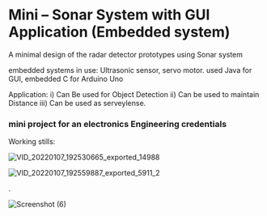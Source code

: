 # Mini – Sonar System with GUI Application (Embedded system)

A minimal design of the radar detector prototypes using Sonar system

embedded systems in use: Ultrasonic sensor, servo motor.
used Java for GUI, embedded C for Arduino Uno

Application: i) Can Be used for Object Detection
            ii) Can be used to maintain Distance
           iii) Can be used as serveylense. 
           
### mini project for an electronics Engineering credentials
Working stills:

![VID_20220107_192530665_exported_14988](https://user-images.githubusercontent.com/31448776/151032152-ccf1257b-f059-457f-9901-0529baa8e680.jpg)

![VID_20220107_192559887_exported_5911_2](https://user-images.githubusercontent.com/31448776/151032320-f2c1ec3a-73dc-440b-b36b-4420712bffaa.jpg)

.

![Screenshot (6)](https://user-images.githubusercontent.com/31448776/151032756-cab271ae-0d83-4fdc-9630-2a323f98cf42.png)


